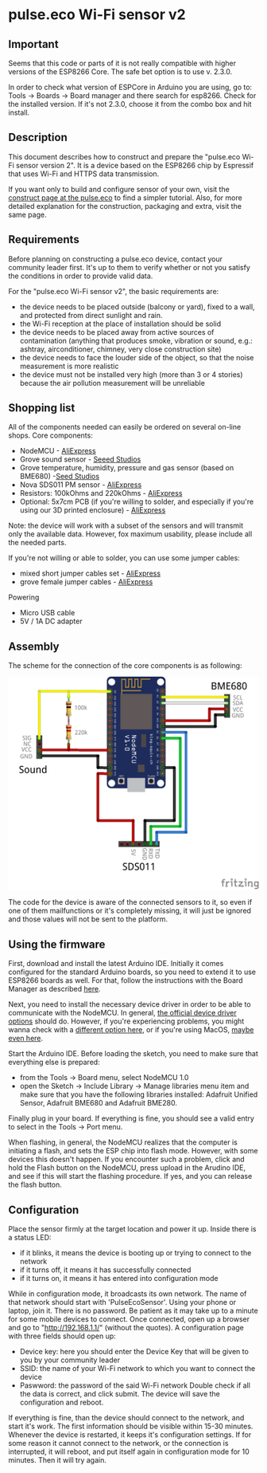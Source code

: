 # pulse.eco Wi-Fi sensor v2

## Important

Seems that this code or parts of it is not really compatible with higher versions of the ESP8266 Core. The safe bet option is to use v. 2.3.0.

In order to check what version of ESPCore in Arduino you are using, go to: Tools -> Boards -> Board manager and there search for esp8266. Check for the installed version. If it's not 2.3.0, choose it from the combo box and hit install.

## Description

This document describes how to construct and prepare the "pulse.eco Wi-Fi sensor version 2". It is a device based on the ESP8266 chip by Espressif that uses Wi-Fi and HTTPS data transmission.

If you want only to build and configure sensor of your own, visit the [construct page at the pulse.eco](https://pulse.eco/construct) to find a simpler tutorial.
Also, for more detailed explanation for the construction, packaging and extra, visit the same page.

## Requirements

Before planning on constructing a pulse.eco device, contact your community leader first. It's up to them to verify whether or not you satisfy the conditions in order to provide valid data.

For the "pulse.eco Wi-Fi sensor v2", the basic requirements are:
- the device needs to be placed outside (balcony or yard), fixed to a wall, and protected from direct sunlight and rain.
- the Wi-Fi reception at the place of installation should be solid
- the device needs to be placed away from active sources of contamination (anything that produces smoke, vibration or sound, e.g.: ashtray, airconditioner, chimney, very close construction site)
- the device needs to face the louder side of the object, so that the noise measurement is more realistic
- the device must not be installed very high (more than 3 or 4 stories) because the air pollution measurement will be unreliable

## Shopping list

All of the components needed can easily be ordered on several on-line shops.
Core components:
- NodeMCU - [AliExpress](https://www.aliexpress.com/item/2015-New-product-Wireless-module-NodeMcu-Lua-Wifi-Nodemcu-WIFI-Network-Development-Board-Based-ESP8266-High/32341789414.html?spm=a2g0s.9042311.0.0.22e24c4d6kuP4R)
- Grove sound sensor - [Seeed Studios](https://www.seeedstudio.com/Grove-Sound-Sensor-p-752.html)
- Grove temperature, humidity, pressure and gas sensor (based on BME680) -[Seed Studios](https://www.seeedstudio.com/Grove-Temperature-Humidity-Pressure-and-Gas-Sensor-BME68-p-3109.html)
- Nova SDS011 PM sensor - [AliExpress](https://www.aliexpress.com/item/Nova-PM-sensor-SDS011-High-precision-laser-pm2-5-air-quality-detection-sensor-module-Super-dust/32606349048.html?spm=a2g0s.9042311.0.0.27424c4dbiW3M6)
- Resistors: 100kOhms and 220kOhms - [AliExpress](https://www.aliexpress.com/item/600pcs-set-30-Kinds-1-4W-Resistance-1-Metal-Film-Resistor-Pack-Assorted-Kit-1K-10K/32840627690.html)
- Optional: 5x7cm PCB (if you're willing to solder, and especially if you're using our 3D printed enclosure) - [AliExpress](https://www.aliexpress.com/item/5pcs-lot-5x7-Double-Side-Copper-Prototype-PCB-Universal-Board-Experimental-Development-Plate/32916823461.html?spm=2114.search0104.3.268.428022f653MFZR&ws_ab_test=searchweb0_0,searchweb201602_5_10065_10068_319_10059_10884_317_10887_10696_100031_321_322_10084_453_10083_454_10103_10618_10307_538_537_536,searchweb201603_51,ppcSwitch_0&algo_expid=ddad3e93-42bd-4572-8c76-a1f74a61bb20-38&algo_pvid=ddad3e93-42bd-4572-8c76-a1f74a61bb20)

Note: the device will work with a subset of the sensors and will transmit only the available data. However, fox maximum usability, please include all the needed parts.

If you're not willing or able to solder, you can use some jumper cables:
- mixed short jumper cables set - [AliExpress](https://www.aliexpress.com/item/Free-shipping-Dupont-line-120pcs-10cm-male-to-male-male-to-female-and-female-to-female/2041500641.html)
- grove female jumper cables - [AliExpress](https://www.aliexpress.com/item/Grove-4-Female-Jumper-to-Grove-pin-4-pin-110990028-module/32655987703.html?spm=a2g0s.9042311.0.0.22e24c4d6kuP4R)
  
Powering
- Micro USB cable
- 5V / 1A DC adapter

## Assembly

The scheme for the connection of the core components is as following:

![Scheme](images/scheme.png)

The code for the device is aware of the connected sensors to it, so even if one of them mailfunctions or it's completely missing, it will just be ignored and those values will not be sent to the platform.

## Using the firmware

First, download and install the latest Arduino IDE. Initially it comes configured for the standard Arduino boards, so you need to extend it to use ESP8266 boards as well. For that, follow the instructions with the Board Manager as described [here](https://github.com/esp8266/Arduino).

Next, you need to install the necessary device driver in order to be able to communicate with the NodeMCU.
In general, [the official device driver options](https://www.silabs.com/products/development-tools/software/usb-to-uart-bridge-vcp-drivers) should do.
However, if you're experiencing problems, you might wanna check with a [different option here](https://github.com/nodemcu/nodemcu-devkit/tree/master/Drivers), or if you're using MacOS, [maybe even here](https://github.com/adrianmihalko/ch340g-ch34g-ch34x-mac-os-x-driver).

Start the Arduino IDE. Before loading the sketch, you need to make sure that everything else is prepared:
- from the Tools -> Board menu, select NodeMCU 1.0
- open the Sketch -> Include Library -> Manage libraries menu item and make sure that you have the following libraries installed: Adafruit Unified Sensor, Adafruit BME680 and Adafruit BME280.

Finally plug in your board. If everything is fine, you should see a valid entry to select in the Tools -> Port menu.  

When flashing, in general, the NodeMCU realizes that the computer is initiating a flash, and sets the ESP chip into flash mode. 
However, with some devices this doesn't happen. If you encounter such a problem, click and hold the Flash button on the NodeMCU, press upload in the Arudino IDE, and see if this will start the flashing procedure. If yes, and you can release the flash button.

## Configuration

Place the sensor firmly at the target location and power it up.
Inside there is a status LED:
- if it blinks, it means the device is booting up or trying to connect to the network
- if it turns off, it means it has successfully connected
- if it turns on, it means it has entered into configuration mode

While in configuration mode, it broadcasts its own network. The name of that network should start with 'PulseEcoSensor'. Using your phone or laptop, join it. There is no password. Be patient as it may take up to a minute for some mobile devices to connect.
Once connected, open up a browser and go to "http://192.168.1.1/" (without the quotes). A configuration page with three fields should open up:
- Device key: here you should enter the Device Key that will be given to you by your community leader
- SSID: the name of your Wi-Fi network to which you want to connect the device
- Paswword: the password of the said Wi-Fi network
Double check if all the data is correct, and click submit. The device will save the configuration and reboot.

If everything is fine, than the device should connect to the network, and start it's work. The first information should be visible within 15-30 minutes.
Whenever the device is restarted, it keeps it's configuration settings. If for some reason it cannot connect to the network, or the connection is interrupted, it will reboot, and put itself again in configuration mode for 10 minutes. Then it will try again.